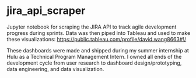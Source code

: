 # jira_api_scraper
Jupyter notebook for scraping the JIRA API to track agile development progress during sprints. Data was then piped into Tableau and used to make these visualizations: https://public.tableau.com/profile/david.wang8663#!/

These dashboards were made and shipped during my summer internship at Hulu as a Technical Program Management Intern. I owned all ends of the development cycle from user research to dashboard design/prototyping, data engineering, and data visualization. 
